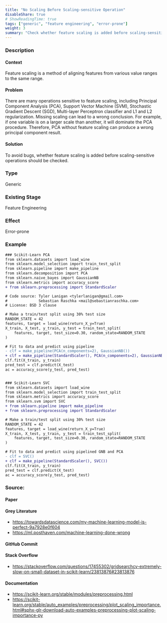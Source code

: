 ```yaml
---
title: "No Scaling Before Scaling-sensitive Operation"
disableShare: true
# ShowReadingTime: true
tags: ["generic", "feature engineering", "error-prone"]
weight: 3
summary: "Check whether feature scaling is added before scaling-sensitive operations."
---
```


### Description

#### Context
Feature scaling is a method of aligning features from various value ranges to the same range.

#### Problem
There are many operations sensitive to feature scaling, including Principal Component Analysis (PCA), Support Vector Machine (SVM), Stochastic Gradient Descent (SGD), Multi-layer Perceptron classifier and L1 and L2 regularization. Missing scaling can lead to a wrong conclusion. For example, if one variable is on a larger scale than another, it will dominate the PCA procedure. Therefore, PCA without feature scaling can produce a wrong principal component result. 

#### Solution
To avoid bugs, whether feature scaling is added before scaling-sensitive operations should be checked.

### Type
Generic

### Existing Stage
Feature Engineering

### Effect
Error-prone

### Example

```diff
### Scikit-Learn PCA
from sklearn.datasets import load_wine
from sklearn.model_selection import train_test_split
from sklearn.pipeline import make_pipeline
from sklearn.decomposition import PCA
from sklearn.naive_bayes import GaussianNB
from sklearn.metrics import accuracy_score
+ from sklearn.preprocessing import StandardScaler

# Code source: Tyler Lanigan <tylerlanigan@gmail.com>
#              Sebastian Raschka <mail@sebastianraschka.com>
# License: BSD 3 clause

# Make a train/test split using 30% test size
RANDOM_STATE = 42
features, target = load_wine(return_X_y=True)
X_train, X_test, y_train, y_test = train_test_split(
    features, target, test_size=0.30, random_state=RANDOM_STATE
)

# Fit to data and predict using pipeline
- clf = make_pipeline(PCA(n_components=2), GaussianNB())
+ clf = make_pipeline(StandardScaler(), PCA(n_components=2), GaussianNB())
clf.fit(X_train, y_train)
pred_test = clf.predict(X_test)
ac = accuracy_score(y_test, pred_test)


### Scikit-Learn SVC
from sklearn.datasets import load_wine
from sklearn.model_selection import train_test_split
from sklearn.metrics import accuracy_score
from sklearn.svm import SVC
+ from sklearn.pipeline import make_pipeline
+ from sklearn.preprocessing import StandardScaler

# Make a train/test split using 30% test size
RANDOM_STATE = 42
features, target = load_wine(return_X_y=True)
X_train, X_test, y_train, y_test = train_test_split(
    features, target, test_size=0.30, random_state=RANDOM_STATE
)

# Fit to data and predict using pipelined GNB and PCA
- clf = SVC()
+ clf = make_pipeline(StandardScaler(), SVC())
clf.fit(X_train, y_train)
pred_test = clf.predict(X_test)
ac = accuracy_score(y_test, pred_test)
```

### Source:

#### Paper 
#### Grey Literature
- https://towardsdatascience.com/my-machine-learning-model-is-perfect-9a7928e0f604
- https://ml.posthaven.com/machine-learning-done-wrong

#### GitHub Commit

#### Stack Overflow
- https://stackoverflow.com/questions/17455302/gridsearchcv-extremely-slow-on-small-dataset-in-scikit-learn/23813876#23813876

#### Documentation
- https://scikit-learn.org/stable/modules/preprocessing.html
- https://scikit-learn.org/stable/auto_examples/preprocessing/plot_scaling_importance.html#sphx-glr-download-auto-examples-preprocessing-plot-scaling-importance-py

